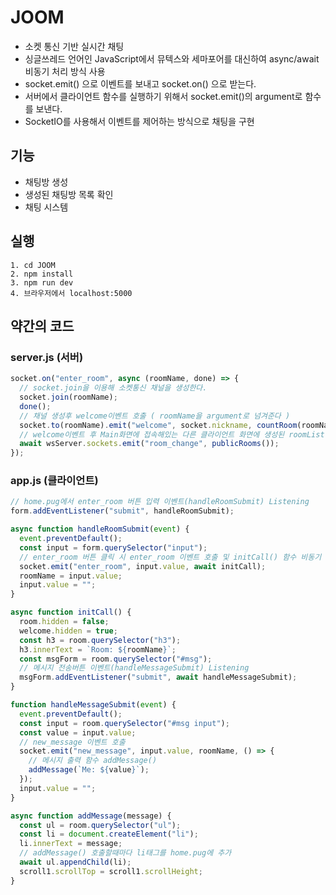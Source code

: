 # JOOM

- 소켓 통신 기반 실시간 채팅
- 싱글쓰레드 언어인 JavaScript에서 뮤텍스와 세마포어를 대신하여 async/await 비동기 처리 방식 사용
- socket.emit() 으로 이벤트를 보내고 socket.on() 으로 받는다.
- 서버에서 클라이언트 함수를 실행하기 위해서 socket.emit()의 argument로 함수를 보낸다.
- SocketIO를 사용해서 이벤트를 제어하는 방식으로 채팅을 구현

## 기능 ##

- 채팅방 생성
- 생성된 채팅방 목록 확인
- 채팅 시스템

## 실행 ##

```
1. cd JOOM
2. npm install
3. npm run dev
4. 브라우저에서 localhost:5000
```

## 약간의 코드 ##

### server.js (서버) ##

```javascript
socket.on("enter_room", async (roomName, done) => {
  // socket.join을 이용해 소켓통신 채널을 생성한다.
  socket.join(roomName);
  done();
  // 채널 생성후 welcome이벤트 호출 ( roomName을 argument로 넘겨준다 )
  socket.to(roomName).emit("welcome", socket.nickname, countRoom(roomName));
  // welcome이벤트 후 Main화면에 접속해있는 다른 클라이언트 화면에 생성된 roomList를 보여주도록 비동기 처리
  await wsServer.sockets.emit("room_change", publicRooms());
});
```

### app.js (클라이언트) ##

```javascript
// home.pug에서 enter_room 버튼 입력 이벤트(handleRoomSubmit) Listening
form.addEventListener("submit", handleRoomSubmit);

async function handleRoomSubmit(event) {
  event.preventDefault();
  const input = form.querySelector("input");
  // enter_room 버튼 클릭 시 enter_room 이벤트 호출 및 initCall() 함수 비동기 처리
  socket.emit("enter_room", input.value, await initCall);
  roomName = input.value;
  input.value = "";
}

async function initCall() {
  room.hidden = false;
  welcome.hidden = true;
  const h3 = room.querySelector("h3");
  h3.innerText = `Room: ${roomName}`;
  const msgForm = room.querySelector("#msg");
  // 메시지 전송버튼 이벤트(handleMessageSubmit) Listening
  msgForm.addEventListener("submit", await handleMessageSubmit);
}

function handleMessageSubmit(event) {
  event.preventDefault();
  const input = room.querySelector("#msg input");
  const value = input.value;
  // new_message 이벤트 호출
  socket.emit("new_message", input.value, roomName, () => {
    // 메시지 출력 함수 addMessage()
    addMessage(`Me: ${value}`);
  });
  input.value = "";
}

async function addMessage(message) {
  const ul = room.querySelector("ul");
  const li = document.createElement("li");
  li.innerText = message;
  // addMessage() 호출할때마다 li태그를 home.pug에 추가
  await ul.appendChild(li);
  scroll1.scrollTop = scroll1.scrollHeight;
}
```
